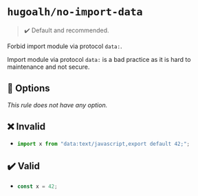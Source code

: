 # `hugoalh/no-import-data`

> ✔️ Default and recommended.

Forbid import module via protocol `data:`.

Import module via protocol `data:` is a bad practice as it is hard to maintenance and not secure.

## 🔧 Options

*This rule does not have any option.*

## ❌ Invalid

- ```ts
  import x from "data:text/javascript,export default 42;";
  ```

## ✔️ Valid

- ```ts
  const x = 42;
  ```
